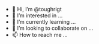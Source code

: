 - 👋 Hi, I’m @toughrigt
- 👀 I’m interested in ...
- 🌱 I’m currently learning ...
- 💞️ I’m looking to collaborate on ...
- 📫 How to reach me ...

<!---
toughrigt/toughrigt is a ✨ special ✨ repository because its `README.md` (this file) appears on your GitHub profile.
You can click the Preview link to take a look at your changes.
--->

